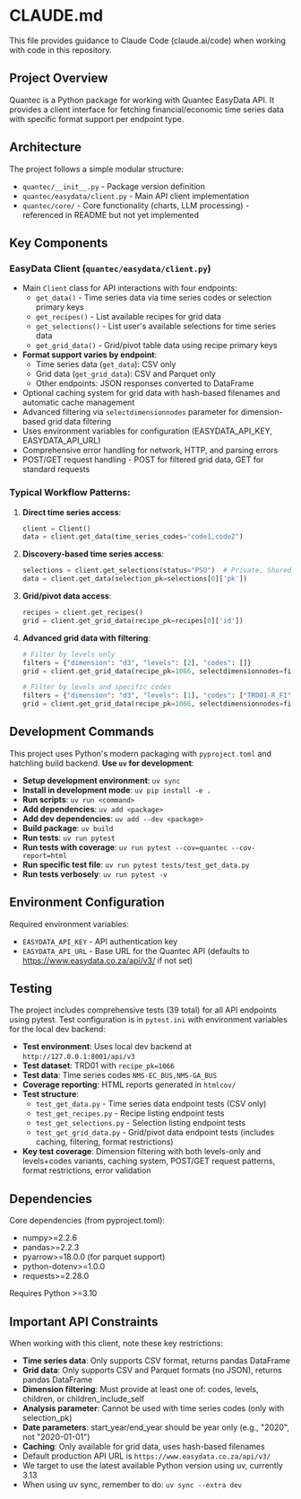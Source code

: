 # CLAUDE.md

This file provides guidance to Claude Code (claude.ai/code) when working with code in this repository.

## Project Overview

Quantec is a Python package for working with Quantec EasyData API. It provides a client interface for fetching financial/economic time series data with specific format support per endpoint type.

## Architecture

The project follows a simple modular structure:

- `quantec/__init__.py` - Package version definition
- `quantec/easydata/client.py` - Main API client implementation
- `quantec/core/` - Core functionality (charts, LLM processing) - referenced in README but not yet implemented

## Key Components

### EasyData Client (`quantec/easydata/client.py`)
- Main `Client` class for API interactions with four endpoints:
  - `get_data()` - Time series data via time series codes or selection primary keys
  - `get_recipes()` - List available recipes for grid data
  - `get_selections()` - List user's available selections for time series data
  - `get_grid_data()` - Grid/pivot table data using recipe primary keys
- **Format support varies by endpoint**: 
  - Time series data (`get_data`): CSV only
  - Grid data (`get_grid_data`): CSV and Parquet only  
  - Other endpoints: JSON responses converted to DataFrame
- Optional caching system for grid data with hash-based filenames and automatic cache management
- Advanced filtering via `selectdimensionnodes` parameter for dimension-based grid data filtering
- Uses environment variables for configuration (EASYDATA_API_KEY, EASYDATA_API_URL)
- Comprehensive error handling for network, HTTP, and parsing errors
- POST/GET request handling - POST for filtered grid data, GET for standard requests

### Typical Workflow Patterns:

1. **Direct time series access**:
   ```python
   client = Client()
   data = client.get_data(time_series_codes="code1,code2")
   ```

2. **Discovery-based time series access**:
   ```python
   selections = client.get_selections(status="PSO")  # Private, Shared, Open
   data = client.get_data(selection_pk=selections[0]['pk'])
   ```

3. **Grid/pivot data access**:
   ```python
   recipes = client.get_recipes()
   grid = client.get_grid_data(recipe_pk=recipes[0]['id'])
   ```

4. **Advanced grid data with filtering**:
   ```python
   # Filter by levels only
   filters = {"dimension": "d3", "levels": [2], "codes": []}
   grid = client.get_grid_data(recipe_pk=1066, selectdimensionnodes=filters)
   
   # Filter by levels and specific codes
   filters = {"dimension": "d3", "levels": [1], "codes": ["TRD01-R_FI"]}
   grid = client.get_grid_data(recipe_pk=1066, selectdimensionnodes=filters)
   ```

## Development Commands

This project uses Python's modern packaging with `pyproject.toml` and hatchling build backend. **Use `uv` for development**:

- **Setup development environment**: `uv sync`
- **Install in development mode**: `uv pip install -e .`
- **Run scripts**: `uv run <command>`
- **Add dependencies**: `uv add <package>`
- **Add dev dependencies**: `uv add --dev <package>`
- **Build package**: `uv build`
- **Run tests**: `uv run pytest`
- **Run tests with coverage**: `uv run pytest --cov=quantec --cov-report=html`
- **Run specific test file**: `uv run pytest tests/test_get_data.py`
- **Run tests verbosely**: `uv run pytest -v`

## Environment Configuration

Required environment variables:
- `EASYDATA_API_KEY` - API authentication key
- `EASYDATA_API_URL` - Base URL for the Quantec API (defaults to https://www.easydata.co.za/api/v3/ if not set)

## Testing

The project includes comprehensive tests (39 total) for all API endpoints using pytest. Test configuration is in `pytest.ini` with environment variables for the local dev backend:

- **Test environment**: Uses local dev backend at `http://127.0.0.1:8001/api/v3`
- **Test dataset**: TRD01 with `recipe_pk=1066`  
- **Test data**: Time series codes `NMS-EC_BUS,NMS-GA_BUS`
- **Coverage reporting**: HTML reports generated in `htmlcov/`
- **Test structure**:
  - `test_get_data.py` - Time series data endpoint tests (CSV only)
  - `test_get_recipes.py` - Recipe listing endpoint tests
  - `test_get_selections.py` - Selection listing endpoint tests
  - `test_get_grid_data.py` - Grid/pivot data endpoint tests (includes caching, filtering, format restrictions)
- **Key test coverage**: Dimension filtering with both levels-only and levels+codes variants, caching system, POST/GET request patterns, format restrictions, error validation

## Dependencies

Core dependencies (from pyproject.toml):
- numpy>=2.2.6
- pandas>=2.2.3
- pyarrow>=18.0.0 (for parquet support)
- python-dotenv>=1.0.0
- requests>=2.28.0

Requires Python >=3.10

## Important API Constraints

When working with this client, note these key restrictions:

- **Time series data**: Only supports CSV format, returns pandas DataFrame
- **Grid data**: Only supports CSV and Parquet formats (no JSON), returns pandas DataFrame  
- **Dimension filtering**: Must provide at least one of: codes, levels, children, or children_include_self
- **Analysis parameter**: Cannot be used with time series codes (only with selection_pk)
- **Date parameters**: start_year/end_year should be year only (e.g., "2020", not "2020-01-01")
- **Caching**: Only available for grid data, uses hash-based filenames
- Default production API URL is `https://www.easydata.co.za/api/v3/`
- We target to use the latest available Python version using uv, currently 3.13
- When using uv sync, remember to do: `uv sync --extra dev`